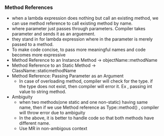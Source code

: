 ### Method References
- when a lambda expression does nothing but call an existing method, we can use method reference to call existing method by name.
- where parameter just passes through parameters. Compiler takes parameter and sends it as an arguement. 
- they stand in for lambda expression where in the parameter is merely passed to a method.
- To make code concise, to pass more meaningful names and code becomes more expressive
- Method Reference to an Instance Method -> objectName::methodName
- Method Reference to an Static Method -> ClassName::staticmethodName
- Method Reference: Passing Parameter as an Argument
	-	In case of overloading method, compiler will check for the type. if the type does not exist, then compiler will error it. Ex , passing int value to string method.
- Ambiguity 
	-	when two methods(one static and one non-static) having same name, then if we use Method reference as Type::method() , compiler will throw error due to ambiguity
	-	In the above, it is better to handle code so that both methods have different name.
	- 	Use MR in non-ambigous context



